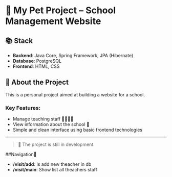 # 🐾 My Pet Project – School Management Website

## 📚 Stack

- **Backend**: Java Core, Spring Framework, JPA (Hibernate)
- **Database**: PostgreSQL
- **Frontend**: HTML, CSS

## 🎯 About the Project

This is a personal project aimed at building a website for a school.

### Key Features:
- Manage teaching staff 👨‍🏫👩‍🏫  
- View information about the school 🏫  
- Simple and clean interface using basic frontend technologies  

---

> 🚧 The project is still in development.

##Navigation🧭


- **/visit/add**: Is add new theacher in db
- **/visit/main**: Show list all theachers staff
  

